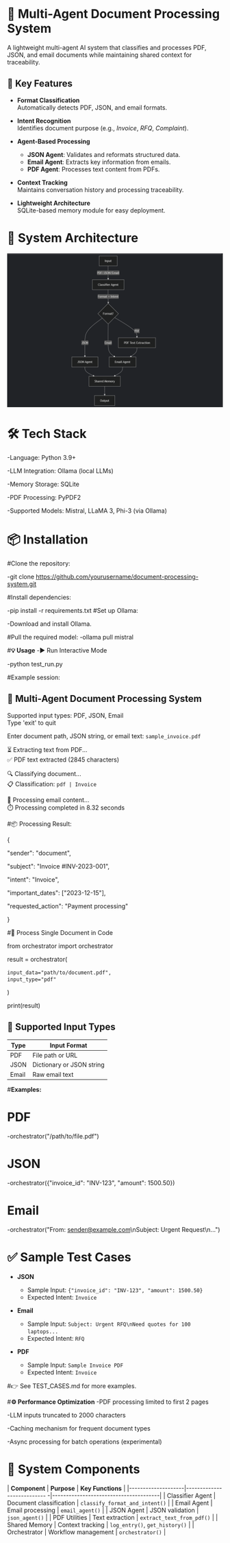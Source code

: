 # **🧠 Multi-Agent Document Processing System**

A lightweight multi-agent AI system that classifies and processes PDF, JSON, and email documents while maintaining shared context for traceability.

## 🚀 Key Features

- **Format Classification**  
  Automatically detects PDF, JSON, and email formats.

- **Intent Recognition**  
  Identifies document purpose (e.g., *Invoice*, *RFQ*, *Complaint*).

- **Agent-Based Processing**
  - **JSON Agent**: Validates and reformats structured data.
  - **Email Agent**: Extracts key information from emails.
  - **PDF Agent**: Processes text content from PDFs.

- **Context Tracking**  
  Maintains conversation history and processing traceability.

- **Lightweight Architecture**  
  SQLite-based memory module for easy deployment.


# **🧱 System Architecture**
![alt text](image.png)

# **🛠 Tech Stack**
-Language: Python 3.9+

-LLM Integration: Ollama (local LLMs)

-Memory Storage: SQLite

-PDF Processing: PyPDF2

-Supported Models: Mistral, LLaMA 3, Phi-3 (via Ollama)

# **📦 Installation**
#Clone the repository:

-git clone https://github.com/yourusername/document-processing-system.git

#Install dependencies:

-pip install -r requirements.txt
#Set up Ollama:

-Download and install Ollama.

#Pull the required model:
-ollama pull mistral

#**💡 Usage**
-▶️ Run Interactive Mode

-python test_run.py

#Example session:

🤖 Multi-Agent Document Processing System
----------------------------------------
Supported input types: PDF, JSON, Email  
Type 'exit' to quit  

Enter document path, JSON string, or email text: `sample_invoice.pdf`  

⏳ Extracting text from PDF...  
✅ PDF text extracted (2845 characters)  

🔍 Classifying document...  
📋 Classification: `pdf | Invoice`  

📧 Processing email content...  
⏱️ Processing completed in 8.32 seconds  


#📦 Processing Result:

{

  "sender": "document",
  
  "subject": "Invoice #INV-2023-001",
  
  "intent": "Invoice",
  
  "important_dates": ["2023-12-15"],
  
  "requested_action": "Payment processing"
  
}

#📝 Process Single Document in Code

from orchestrator import orchestrator

result = orchestrator(

    input_data="path/to/document.pdf",
    input_type="pdf"
    
)

print(result)

## 📂 Supported Input Types

| **Type** | **Input Format**                   |
|----------|------------------------------------|
| PDF      | File path or URL                   |
| JSON     | Dictionary or JSON string          |
| Email    | Raw email text                     |


#**Examples:**

# PDF
-orchestrator("/path/to/file.pdf")

# JSON
-orchestrator({"invoice_id": "INV-123", "amount": 1500.50})

# Email
-orchestrator("From: sender@example.com\nSubject: Urgent Request\n...")

# ✅ Sample Test Cases

- **JSON**
  - Sample Input: `{"invoice_id": "INV-123", "amount": 1500.50}`
  - Expected Intent: `Invoice`

- **Email**
  - Sample Input: `Subject: Urgent RFQ\nNeed quotes for 100 laptops...`
  - Expected Intent: `RFQ`

- **PDF**
  - Sample Input: `Sample Invoice PDF`
  - Expected Intent: `Invoice`


#👉 See TEST_CASES.md for more examples.

#**⚙️ Performance Optimization**
-PDF processing limited to first 2 pages

-LLM inputs truncated to 2000 characters

-Caching mechanism for frequent document types

-Async processing for batch operations (experimental)

# **🧩 System Components**

| **Component**      | **Purpose**                 | **Key Functions**                     |
|--------------------|--------------------------- -|---------------------------------------|
| Classifier Agent   | Document classification     | `classify_format_and_intent()`        |
| Email Agent        | Email processing            | `email_agent()`                       |
| JSON Agent         | JSON validation             | `json_agent()`                        |
| PDF Utilities      | Text extraction             | `extract_text_from_pdf()`             |
| Shared Memory      | Context tracking            | `log_entry()`, `get_history()`        |
| Orchestrator       | Workflow management         | `orchestrator()`                      |

